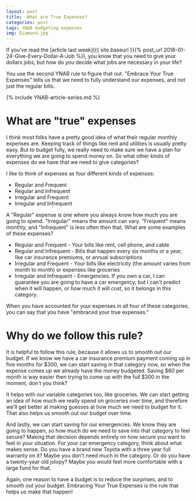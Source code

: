 ```yaml
---
layout: post
title:  What are True Expenses?
categories: post
tags: YNAB budgeting expenses 
img: Diamond.jpg
---
```


If you've read the [article last week]({{ site.baseurl }}{% post_url 2018-01-24-Give-Every-Dollar-A-Job %}), you know that you need to give your dollars jobs, but how do you decide what jobs are necessary in your life?

You use the second YNAB rule to figure that out. "Embrace Your True Expenses" tells us that we need to fully understand our expenses, and not just the regular bills.

<!--more-->

{% include YNAB-article-series.md %}

# What are "true" expenses

I think most folks have a pretty good idea of what their regular monthly expenses are. Keeping track of things like rent and utilities is usually pretty easy. But to budget fully, we really need to make sure we have a plan for everything we are going to spend money on. So what other kinds of expenses do we have that we need to give categories?

I like to think of expenses as four different kinds of expenses:

- Regular and Frequent
- Regular and Infrequent
- Irregular and Frequent
- Irregular and Infrequent

A "Regular" expense is one where you always know how much you are going to spend. "Irregular" means the amount can vary. "Frequent" means monthly, and "Infrequent" is less often then that. What are some examples of these expenses?

- Regular and Frequent - Your bills like rent, cell phone, and cable
- Regular and Infrequent - Bills that happen every six months or a year, like car insurance premiums, or annual subscriptions
- Irregular and Frequent - Your bills like electricity (the amount varies from month to month) or expenses like groceries
- Irregular and Infrequent - Emergencies. If you own a car, I can guarantee you are going to have a car emergency, but I can't predict when it will happen, or how much it will cost, so it belongs in this category.

When you have accounted for your expenses in all four of these categories, you can say that you have "embraced your true expenses."

# Why do we follow this rule?
It is helpful to follow this rule, because it allows us to smooth out our budget. If we know we have a car insurance premium payment coming up in five months for $300, we can start saving in that category now, so when the expense comes up we already have the money budgeted. Saving $60 per month is way easier then trying to come up with the full $300 in the moment, don't you think?

It helps with our variable categories too, like groceries. We can start getting an idea of how much we really spend on groceries over time, and therefore we'll get better at making guesses at how much we need to budget for it. That also helps us smooth out our budget over time.

And lastly, we can start saving for our emergencies. We know they are going to happen, so how much do we need to save into that category to feel secure? Making that decision depends entirely on how secure you want to feel in your situation. For your car emergency category, think about what makes sense. Do you have a brand new Toyota with a three year full warranty on it? Maybe you don't need much in the category. Or do you have a twenty-year old jolopy? Maybe you would feel more comfortable with a large fund for that.

Again, one reason to have a budget is to reduce the surprises, and to smooth out your budget. Embracing Your True Expenses is the rule that helps us make that happen!